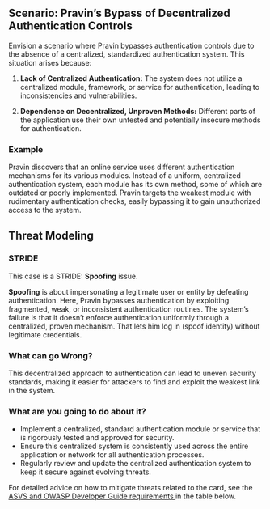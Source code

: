 ## Scenario: Pravin’s Bypass of Decentralized Authentication Controls

Envision a scenario where Pravin bypasses authentication controls due to the absence of a centralized, standardized authentication system. This situation arises because:

1. **Lack of Centralized Authentication:** The system does not utilize a centralized module, framework, or service for authentication, leading to inconsistencies and vulnerabilities.

2. **Dependence on Decentralized, Unproven Methods:** Different parts of the application use their own untested and potentially insecure methods for authentication.

### Example

Pravin discovers that an online service uses different authentication mechanisms for its various modules. Instead of a uniform, centralized authentication system, each module has its own method, some of which are outdated or poorly implemented. Pravin targets the weakest module with rudimentary authentication checks, easily bypassing it to gain unauthorized access to the system.

## Threat Modeling

### STRIDE

This case is a STRIDE: **Spoofing** issue.

**Spoofing** is about impersonating a legitimate user or entity by defeating authentication.
Here, Pravin bypasses authentication by exploiting fragmented, weak, or inconsistent authentication routines.
The system’s failure is that it doesn’t enforce authentication uniformly through a centralized, proven mechanism. That lets him log in (spoof identity) without legitimate credentials.

### What can go Wrong?

This decentralized approach to authentication can lead to uneven security standards, making it easier for attackers to find and exploit the weakest link in the system.

### What are you going to do about it?

- Implement a centralized, standard authentication module or service that is rigorously tested and approved for security.
- Ensure this centralized system is consistently used across the entire application or network for all authentication processes.
- Regularly review and update the centralized authentication system to keep it secure against evolving threats.

For detailed advice on how to mitigate threats related to the card, see the [ASVS and OWASP Developer Guide requirements ](#mapping 'ASVS and OWASP Developer Guide requirements [internal]') in the table below.
